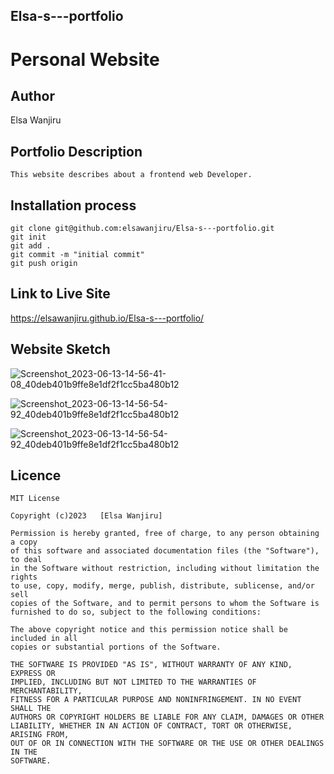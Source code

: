 ## Elsa-s---portfolio

# Personal Website

## Author 
Elsa Wanjiru

## Portfolio Description
```
This website describes about a frontend web Developer.
```

## Installation process

````
git clone git@github.com:elsawanjiru/Elsa-s---portfolio.git
git init
git add .
git commit -m "initial commit"
git push origin
````

## Link to Live Site

https://elsawanjiru.github.io/Elsa-s---portfolio/

## Website Sketch
![Screenshot_2023-06-13-14-56-41-08_40deb401b9ffe8e1df2f1cc5ba480b12](https://github.com/elsawanjiru/Elsa-s---portfolio/assets/132676738/6585e1b5-a6c9-4c8b-b744-6479e1160274)

![Screenshot_2023-06-13-14-56-54-92_40deb401b9ffe8e1df2f1cc5ba480b12](https://github.com/elsawanjiru/Elsa-s---portfolio/assets/132676738/8f9220d2-6176-4bb0-9886-4036086d307c)

![Screenshot_2023-06-13-14-56-54-92_40deb401b9ffe8e1df2f1cc5ba480b12](https://github.com/elsawanjiru/Elsa-s---portfolio/assets/132676738/f9863547-89b9-45e9-9213-e83239b4c253)




## Licence
```
MIT License

Copyright (c)2023   [Elsa Wanjiru]

Permission is hereby granted, free of charge, to any person obtaining a copy
of this software and associated documentation files (the "Software"), to deal
in the Software without restriction, including without limitation the rights
to use, copy, modify, merge, publish, distribute, sublicense, and/or sell
copies of the Software, and to permit persons to whom the Software is
furnished to do so, subject to the following conditions:

The above copyright notice and this permission notice shall be included in all
copies or substantial portions of the Software.

THE SOFTWARE IS PROVIDED "AS IS", WITHOUT WARRANTY OF ANY KIND, EXPRESS OR
IMPLIED, INCLUDING BUT NOT LIMITED TO THE WARRANTIES OF MERCHANTABILITY,
FITNESS FOR A PARTICULAR PURPOSE AND NONINFRINGEMENT. IN NO EVENT SHALL THE
AUTHORS OR COPYRIGHT HOLDERS BE LIABLE FOR ANY CLAIM, DAMAGES OR OTHER
LIABILITY, WHETHER IN AN ACTION OF CONTRACT, TORT OR OTHERWISE, ARISING FROM,
OUT OF OR IN CONNECTION WITH THE SOFTWARE OR THE USE OR OTHER DEALINGS IN THE
SOFTWARE.
```